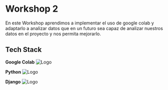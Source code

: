 
# Workshop 2 

En este Workshop aprendimos a implementar el uso de google colab y adaptarlo a analizar datos que en un futuro sea capaz de analizar nuestros datos en el proyecto y nos permita mejorarlo.


## Tech Stack

**Google Colab** ![Logo](https://upload.wikimedia.org/wikipedia/commons/thumb/d/d0/Google_Colaboratory_SVG_Logo.svg/250px-Google_Colaboratory_SVG_Logo.svg.png)


**Python**
![Logo](https://upload.wikimedia.org/wikipedia/commons/thumb/c/c3/Python-logo-notext.svg/150px-Python-logo-notext.svg.png )


**Django**
![Logo](https://cdn.freebiesupply.com/logos/thumbs/2x/django-community-logo.png)

